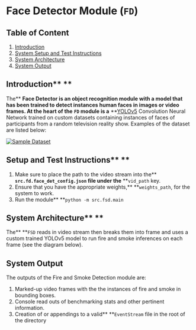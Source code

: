 # Face Detector Module (`FD`)

## Table of Content

1. [Introduction](#system-introduction)
2. [System Setup and Test Instructions](#system-setup-and-test-instructions)
3. [System Architecture](#system-architecture)
4. [System Output](#system-output)

## Introduction** **

The** ****Face Detector** is an object recognition module with a model that has been trained to detect instances human faces in images or video frames. At the heart of the** **`FD` module is a** **[YOLOv5](https://github.com/ultralytics/yolov5) Convolution Neural Network trained on custom datasets containing instances of faces of participants from a random television reality show. Examples of the dataset are listed below:

[![Sample Dataset](/msu-evrl/savia/raw/main/doc/images/docs-fd-sample-dataset.png)](/msu-evrl/savia/blob/main/doc/images/docs-fsd-sample-dataset.png)

## Setup and Test Instructions** **

1. Make sure to place the path to the video stream into the** **`src.fd.face_det_config.json` file under the** **`vid_path` key.
2. Ensure that you have the appropriate weights,** **`weights_path`, for the system to work.
3. Run the module** **`python -m src.fsd.main`


## System Architecture** **

The** **`FSD` reads in video stream then breaks them into frame and uses a custom trained YOLOv5 model to run fire and smoke inferences on each frame (see the diagram below).

## System Output


The outputs of the Fire and Smoke Detection module are:

1. Marked-up video frames with the the instances of fire and smoke in bounding boxes.
2. Console read outs of benchmarking stats and other pertinent information.
3. Creation of or appendings to a valid** **`EventStream` file in the root of the directory
